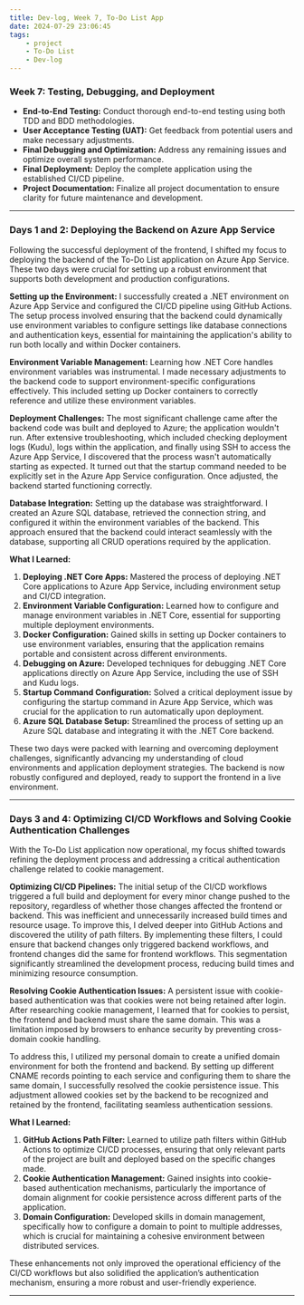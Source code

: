 ```yaml
---
title: Dev-log, Week 7, To-Do List App
date: 2024-07-29 23:06:45
tags:
    - project
    - To-Do List
    - Dev-log
---
```


### Week 7: Testing, Debugging, and Deployment

-   **End-to-End Testing:** Conduct thorough end-to-end testing using both TDD and BDD methodologies.
-   **User Acceptance Testing (UAT):** Get feedback from potential users and make necessary adjustments.
-   **Final Debugging and Optimization:** Address any remaining issues and optimize overall system performance.
-   **Final Deployment:** Deploy the complete application using the established CI/CD pipeline.
-   **Project Documentation:** Finalize all project documentation to ensure clarity for future maintenance and development.

---

### Days 1 and 2: Deploying the Backend on Azure App Service

Following the successful deployment of the frontend, I shifted my focus to deploying the backend of the To-Do List application on Azure App Service. These two days were crucial for setting up a robust environment that supports both development and production configurations.

**Setting up the Environment:**
I successfully created a .NET environment on Azure App Service and configured the CI/CD pipeline using GitHub Actions. The setup process involved ensuring that the backend could dynamically use environment variables to configure settings like database connections and authentication keys, essential for maintaining the application's ability to run both locally and within Docker containers.

**Environment Variable Management:**
Learning how .NET Core handles environment variables was instrumental. I made necessary adjustments to the backend code to support environment-specific configurations effectively. This included setting up Docker containers to correctly reference and utilize these environment variables.

**Deployment Challenges:**
The most significant challenge came after the backend code was built and deployed to Azure; the application wouldn't run. After extensive troubleshooting, which included checking deployment logs (Kudu), logs within the application, and finally using SSH to access the Azure App Service, I discovered that the process wasn't automatically starting as expected. It turned out that the startup command needed to be explicitly set in the Azure App Service configuration. Once adjusted, the backend started functioning correctly.

**Database Integration:**
Setting up the database was straightforward. I created an Azure SQL database, retrieved the connection string, and configured it within the environment variables of the backend. This approach ensured that the backend could interact seamlessly with the database, supporting all CRUD operations required by the application.

**What I Learned:**

1. **Deploying .NET Core Apps:** Mastered the process of deploying .NET Core applications to Azure App Service, including environment setup and CI/CD integration.
2. **Environment Variable Configuration:** Learned how to configure and manage environment variables in .NET Core, essential for supporting multiple deployment environments.
3. **Docker Configuration:** Gained skills in setting up Docker containers to use environment variables, ensuring that the application remains portable and consistent across different environments.
4. **Debugging on Azure:** Developed techniques for debugging .NET Core applications directly on Azure App Service, including the use of SSH and Kudu logs.
5. **Startup Command Configuration:** Solved a critical deployment issue by configuring the startup command in Azure App Service, which was crucial for the application to run automatically upon deployment.
6. **Azure SQL Database Setup:** Streamlined the process of setting up an Azure SQL database and integrating it with the .NET Core backend.

These two days were packed with learning and overcoming deployment challenges, significantly advancing my understanding of cloud environments and application deployment strategies. The backend is now robustly configured and deployed, ready to support the frontend in a live environment.

---

### Days 3 and 4: Optimizing CI/CD Workflows and Solving Cookie Authentication Challenges

With the To-Do List application now operational, my focus shifted towards refining the deployment process and addressing a critical authentication challenge related to cookie management.

**Optimizing CI/CD Pipelines:**
The initial setup of the CI/CD workflows triggered a full build and deployment for every minor change pushed to the repository, regardless of whether those changes affected the frontend or backend. This was inefficient and unnecessarily increased build times and resource usage. To improve this, I delved deeper into GitHub Actions and discovered the utility of path filters. By implementing these filters, I could ensure that backend changes only triggered backend workflows, and frontend changes did the same for frontend workflows. This segmentation significantly streamlined the development process, reducing build times and minimizing resource consumption.

**Resolving Cookie Authentication Issues:**
A persistent issue with cookie-based authentication was that cookies were not being retained after login. After researching cookie management, I learned that for cookies to persist, the frontend and backend must share the same domain. This was a limitation imposed by browsers to enhance security by preventing cross-domain cookie handling.

To address this, I utilized my personal domain to create a unified domain environment for both the frontend and backend. By setting up different CNAME records pointing to each service and configuring them to share the same domain, I successfully resolved the cookie persistence issue. This adjustment allowed cookies set by the backend to be recognized and retained by the frontend, facilitating seamless authentication sessions.

**What I Learned:**

1. **GitHub Actions Path Filter:** Learned to utilize path filters within GitHub Actions to optimize CI/CD processes, ensuring that only relevant parts of the project are built and deployed based on the specific changes made.
2. **Cookie Authentication Management:** Gained insights into cookie-based authentication mechanisms, particularly the importance of domain alignment for cookie persistence across different parts of the application.
3. **Domain Configuration:** Developed skills in domain management, specifically how to configure a domain to point to multiple addresses, which is crucial for maintaining a cohesive environment between distributed services.

These enhancements not only improved the operational efficiency of the CI/CD workflows but also solidified the application’s authentication mechanism, ensuring a more robust and user-friendly experience.

---
